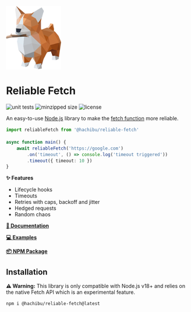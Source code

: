 <img src="https://raw.githubusercontent.com/hachibu/reliable-fetch/main/images/reliable-fetch-logo.svg" width="30%">

# Reliable Fetch

![unit tests](https://img.shields.io/github/workflow/status/hachibu/reliable-fetch/unit-tests/main?label=unit-tests)
![minzipped size](https://img.shields.io/bundlephobia/minzip/@hachibu/reliable-fetch)
![license](https://img.shields.io/github/license/hachibu/reliable-fetch?color=blue)

An easy-to-use [Node.js](https://nodejs.org/en/) library to make the [fetch function](https://developer.mozilla.org/en-US/docs/Web/API/fetch) more reliable.

```ts
import reliableFetch from '@hachibu/reliable-fetch'

async function main() {
    await reliableFetch('https://google.com')
        .on('timeout', () => console.log('timeout triggered'))
        .timeout({ timeout: 10 })
}
```

**✨ Features**

-   Lifecycle hooks
-   Timeouts
-   Retries with caps, backoff and jitter
-   Hedged requests
-   Random chaos

**[📖 Documentation](https://hachibu.github.io/reliable-fetch)**

**[💻 Examples](https://github.com/hachibu/reliable-fetch/tree/main/examples)**

**[📦 NPM Package](https://www.npmjs.com/package/@hachibu/reliable-fetch)**

## Installation

**⚠️ Warning:** This library is only compatible with Node.js v18+ and relies on the native Fetch API which is an experimental feature.

```
npm i @hachibu/reliable-fetch@latest
```
